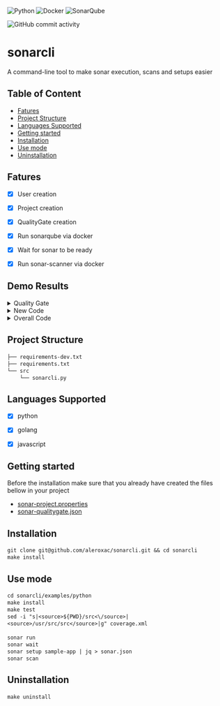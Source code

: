 ![Python](https://img.shields.io/badge/Python-3776AB?style=for-the-badge&logo=python&logoColor=white)
![Docker](https://img.shields.io/badge/docker-%230db7ed.svg?style=for-the-badge&logo=docker&logoColor=white)
![SonarQube](https://img.shields.io/badge/SonarQube-red?style=for-the-badge&logo=sonarqube&logoColor=ffffff)

![GitHub commit activity](https://img.shields.io/github/commit-activity/w/aleroxac/sonar)


# sonarcli
A command-line tool to make sonar execution, scans and setups easier



## Table of Content
* [Fatures](#fatures)
* [Project Structure](#project-structure)
* [Languages Supported](#languages-supported)
* [Getting started](#getting-started)
* [Installation](#installation)
* [Use mode](#use-mode)
* [Uninstallation](#uninstallation)



## Fatures
- [x] User creation
- [x] Project creation
- [x] QualityGate creation
- [x] Run sonarqube via docker
- [x] Wait for sonar to be ready
- [x] Run sonar-scanner via docker


## Demo Results
<details>
  <summary>Quality Gate</summary>

![qualitygate](assets/qualitygate.png)
</details>

<details>
  <summary>New Code</summary>

![new-code](assets/project-overview-newcode.png)
</details>


<details>
  <summary>Overall Code</summary>

![overall-code](assets/project-overview-overallcode.png)
</details>



## Project Structure
```
├── requirements-dev.txt
├── requirements.txt
└── src
    └── sonarcli.py
```



## Languages Supported
- [x] python
- [x] golang
- [x] javascript



## Getting started
Before the installation make sure that you already have created the files bellow in your project
- [sonar-project.properties](example/sonar-project.properties)
- [sonar-qualitygate.json](example/sonar-qualitygate.json)



## Installation
``` shell
git clone git@github.com/aleroxac/sonarcli.git && cd sonarcli
make install
```



## Use mode
``` shell
cd sonarcli/examples/python
make install
make test
sed -i "s|<source>${PWD}/src<\/source>|<source>/usr/src/src</source>|g" coverage.xml

sonar run
sonar wait
sonar setup sample-app | jq > sonar.json
sonar scan
```



## Uninstallation
``` shell
make uninstall
```
